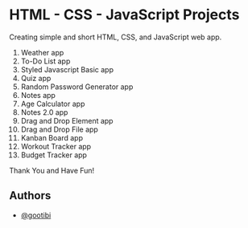 # HTML - CSS - JavaScript Projects

Creating simple and short HTML, CSS, and JavaScript web app.

1. Weather app
2. To-Do List app
3. Styled Javascript Basic app
4. Quiz app
5. Random Password Generator app
6. Notes app
7. Age Calculator app
8. Notes 2.0 app
9. Drag and Drop Element app
10. Drag and Drop File app
11. Kanban Board app
12. Workout Tracker app
13. Budget Tracker app


Thank You and Have Fun!

## Authors

- [@gootibi](https://github.com/gootibi)

